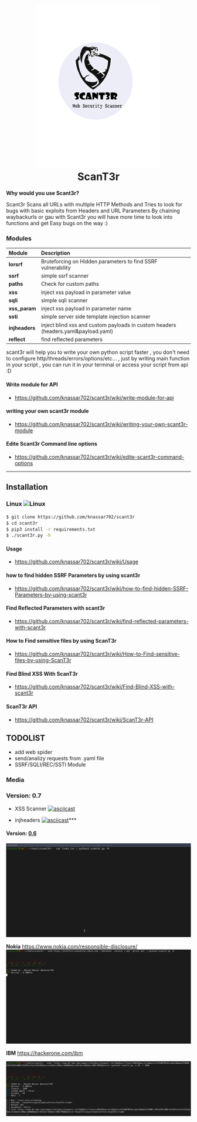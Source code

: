 <h1 align="center">
  <br>
  <a href="https://github.com/knassar702/scant3r"><img src="/.src/sccc.png" alt="ScanT3r"></a>
  <br>
  ScanT3r
  <br>
</h1>


**Why would you use Scant3r?**

Scant3r Scans all URLs with multiple HTTP Methods and Tries to look for bugs with basic exploits from Headers and URL Parameters By chaining waybackurls or gau
with Scant3r you will have more time to look into functions and get Easy bugs on the way :)




### Modules

| Module         | Description                                                  |
| :------------- | :-------------                                               |
| **lorsrf**     | Bruteforcing on Hidden parameters to find SSRF vulnerability |
| **ssrf**       | simple ssrf scanner                                          |
| **paths**      | Check for custom paths                                       |
| **xss**        | inject xss payload in parameter value                        |
| **sqli**       | simple sqli scanner                                          |
| **xss_param** | inject xss payload in parameter name
| **ssti** | simple server side template injection scanner |
| **injheaders** | inject blind xss and custom payloads in custom headers (headers.yaml&payload.yaml)
| **reflect** | find reflected parameters 

scant3r will help you to write your own python script faster , you don't need to configure http/threads/errors/options/etc... , just by writing main function in your script , you can run it in your terminal or access your script from api :D
#### Write module for API
* https://github.com/knassar702/scant3r/wiki/write-module-for-api

#### writing your own scant3r module

* https://github.com/knassar702/scant3r/wiki/writing-your-own-scant3r-module


#### Edite Scant3r Command line options

* https://github.com/knassar702/scant3r/wiki/edite-scant3r-command-options


***
## Installation

### Linux ![Linux](http://icons.iconarchive.com/icons/dakirby309/simply-styled/32/OS-Linux-icon.png)

```bash
$ git clone https://github.com/knassar702/scant3r
$ cd scant3r
$ pip3 install -r requirements.txt
$ ./scant3r.py -h
```

#### Usage
* https://github.com/knassar702/scant3r/wiki/Usage


#### how to find hidden SSRF Parameters by using scant3r
* https://github.com/knassar702/scant3r/wiki/how-to-find-hidden-SSRF-Parameters-by-using-scant3r

#### Find Reflected Parameters with scant3r 
* https://github.com/knassar702/scant3r/wiki/find-reflected-parameters-with-scant3r

#### How to Find sensitive files by using ScanT3r
* https://github.com/knassar702/scant3r/wiki/How-to-Find-sensitive-files-by-using-ScanT3r

#### Find Blind XSS With ScanT3r
* https://github.com/knassar702/scant3r/wiki/Find-Blind-XSS-with-scant3r

#### ScanT3r API
* https://github.com/knassar702/scant3r/wiki/ScanT3r-API


## TODOLIST
* add web spider
* send/analizy requests from .yaml file
* SSRF/SQLI/REC/SSTI Module



### Media 

### Version: 0.7
* XSS Scanner
[![asciicast](https://asciinema.org/a/ROYOYuR7u7Ebjc81gf9iqisfw.svg)](https://asciinema.org/a/ROYOYuR7u7Ebjc81gf9iqisfw)

* injheaders
[![asciicast](https://asciinema.org/a/400245.svg)](https://asciinema.org/a/400245)*** 

#### Version: [0.6](https://github.com/knassar702/scant3r/releases/tag/0.6)

![](.src/all.gif)

**Nokia** https://www.nokia.com/responsible-disclosure/
![](.src/nokia.gif)

**IBM** https://hackerone.com/ibm

![](.src/ibm.png)
